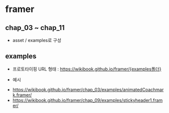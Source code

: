 # framer

## chap_03 ~ chap_11

* asset / examples로 구성

## examples

* 프로토타이핑 URL 형태 : https://wikibook.github.io/framer/{examples폴더}

* 예시
- https://wikibook.github.io/framer/chap_03/examples/animatedCoachmark.framer/
- https://wikibook.github.io/framer/chap_09/examples/stickyheader1.framer/
